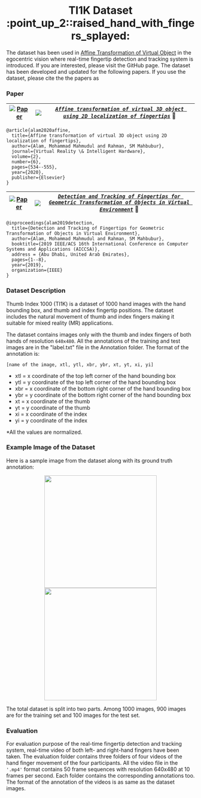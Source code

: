 <h1 align="center">TI1K Dataset :point_up_2::raised_hand_with_fingers_splayed:</h1>

The dataset has been used in [Affine Transformation of Virtual Object](https://github.com/MahmudulAlam/Fingertip-Mixed-Reality) in the egocentric vision where real-time fingertip detection and tracking system is introduced. If you are interested, please visit the GitHub page. The dataset has been developed and updated for the following papers. If you use the dataset, please cite the the papers as

### Paper 

| [![Paper](https://img.shields.io/badge/paper-ScienceDirect-f2862e.svg?longCache=true&style=flat)](https://doi.org/10.1016/j.vrih.2020.10.001) 	|   ![](https://img.shields.io/badge/-v2.0-brightgreen)	| [***```Affine transformation of virtual 3D object using 2D localization of fingertips```***](https://www.sciencedirect.com/science/article/pii/S2096579620300917?via%3Dihub) 🔗 |
|:-:	|:-:	| :-: |

```
@article{alam2020affine,
  title={Affine transformation of virtual 3D object using 2D localization of fingertips},
  author={Alam, Mohammad Mahmudul and Rahman, SM Mahbubur},
  journal={Virtual Reality \& Intelligent Hardware},
  volume={2},
  number={6},
  pages={534--555},
  year={2020},
  publisher={Elsevier}
}
```

|  [![Paper](https://img.shields.io/badge/paper-IeeeXplore-blue.svg?longCache=true&style=flat)](https://ieeexplore.ieee.org/abstract/document/9035256) 	|  ![](https://img.shields.io/badge/-v1.0-brightgreen) 	| [***```Detection and Tracking of Fingertips for Geometric Transformation of Objects in Virtual Environment```***](https://ieeexplore.ieee.org/abstract/document/9035256) 🔗 |
|:-:	|:-:	| :-:	|

```
@inproceedings{alam2019detection,
  title={Detection and Tracking of Fingertips for Geometric Transformation of Objects in Virtual Environment},
  author={Alam, Mohammad Mahmudul and Rahman, SM Mahbubur},
  booktitle={2019 IEEE/ACS 16th International Conference on Computer Systems and Applications (AICCSA)},
  address = {Abu Dhabi, United Arab Emirates},
  pages={1--8},
  year={2019},
  organization={IEEE}
}
```

### Dataset Description
Thumb Index 1000 (TI1K) is a dataset of 1000 hand images with the hand bounding box, and thumb and index fingertip positions. 
The dataset includes the natural movement of thumb and index fingers making it suitable for mixed reality (MR) applications. 

The dataset contains images only with the thumb and index fingers of both hands of resolution ```640x480```. All the annotations of the
training and test images are in the "label.txt" file in the Annotation folder. The format of the annotation is: 

```[name of the image, xtl, ytl, xbr, ybr, xt, yt, xi, yi]```

* xtl = x coordinate of the top left corner of the hand bounding box 
* ytl = y coordinate of the top left corner of the hand bounding box 
* xbr = x coordinate of the bottom right corner of the hand bounding box
* ybr = y coordinate of the bottom right corner of the hand bounding box
* xt = x coordinate of the thumb 
* yt = y coordinate of the thumb 
* xi = x coordinate of the index 
* yi = y coordinate of the index 

*All the values are normalized. 

### Example Image of the Dataset
Here is a sample image from the dataset along with its ground truth annotation:
<p align="center">
  <img src="https://user-images.githubusercontent.com/37298971/54509941-974e4080-4975-11e9-8da6-946d1ce23b29.jpg" width="300">
  <img src="https://user-images.githubusercontent.com/37298971/54509952-a33a0280-4975-11e9-8a3f-c0fb771f5791.jpg" width="300">
</p>

The total dataset is split into two parts. Among 1000 images, 900 images are for the training set and 100 images for the test set.  

### Evaluation 
For evaluation purpose of the real-time fingertip detection and tracking system, real-time video of both left- and right-hand fingers have been taken. The evaluation folder contains three folders of four videos of the hand finger movement of the four participants. All the video file in the ```'.mp4'``` format contains 50 frame sequences with resolution 640x480 at 10 frames per second. Each folder contains the corresponding annotations too. The format of the annotation of the videos is as same as the dataset images.
